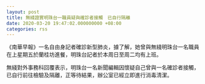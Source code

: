 ```yaml
---
layout: post
title: 無綫證實明珠台一職員疑與確診者接觸　已自行隔離
date: 2020-03-20 19:47:02.000000000 +08:00
categories: rss
---
```


《南華早報》一名自由身記者確診新型肺炎，據了解，她曾與無綫明珠台一名職員在上星期五於蘭桂坊進餐，明珠台記者於本周日至周二均有上班。

無綫對外事務科回覆表示，明珠台一名新聞編輯因懷疑自己曾與一名確診者接觸，已自行前往檢驗及隔離，正等待結果，辦公室已經立即進行消毒清潔。
